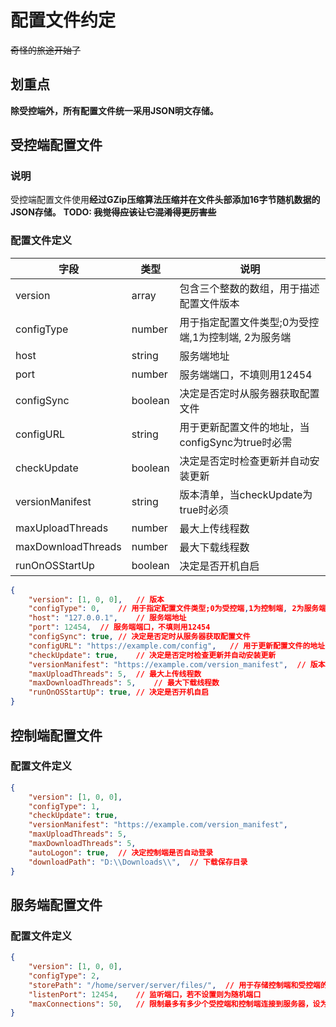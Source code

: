 # 配置文件约定

~~奇怪的旅途开始了~~

## 划重点

**除受控端外，所有配置文件统一采用JSON明文存储。**

## 受控端配置文件

### 说明

受控端配置文件使用**经过GZip压缩算法压缩并在文件头部添加16字节随机数据的JSON存储。**
**TODO: ~~我觉得应该让它混淆得更厉害些~~**

### 配置文件定义

|字段               |类型   |说明                                                  |
|-------------------|-------|---------------------------                           |
|version            |array  |包含三个整数的数组，用于描述配置文件版本               |
|configType         |number |用于指定配置文件类型;0为受控端,1为控制端, 2为服务端    |
|host               |string |服务端地址                                            |
|port               |number |服务端端口，不填则用12454                             |
|configSync         |boolean|决定是否定时从服务器获取配置文件                       |
|configURL          |string |用于更新配置文件的地址，当configSync为true时必需       |
|checkUpdate        |boolean|决定是否定时检查更新并自动安装更新                     |
|versionManifest    |string |版本清单，当checkUpdate为true时必须                   |
|maxUploadThreads   |number |最大上传线程数                                        |
|maxDownloadThreads |number |最大下载线程数                                        |
|runOnOSStartUp     |boolean|决定是否开机自启                                      |

```json
{
    "version": [1, 0, 0],   // 版本
    "configType": 0,    // 用于指定配置文件类型;0为受控端,1为控制端, 2为服务端
    "host": "127.0.0.1",    // 服务端地址
    "port": 12454,  // 服务端端口，不填则用12454
    "configSync": true, // 决定是否定时从服务器获取配置文件
    "configURL": "https://example.com/config",   // 用于更新配置文件的地址，当configSync为true时必需
    "checkUpdate": true,    // 决定是否定时检查更新并自动安装更新
    "versionManifest": "https://example.com/version_manifest",  // 版本清单，当checkUpdate为true时必须
    "maxUploadThreads": 5,  // 最大上传线程数
    "maxDownloadThreads": 5,    // 最大下载线程数
    "runOnOSStartUp": true, // 决定是否开机自启
}
```

## 控制端配置文件

### 配置文件定义

```json
{
    "version": [1, 0, 0],
    "configType": 1,
    "checkUpdate": true,
    "versionManifest": "https://example.com/version_manifest",
    "maxUploadThreads": 5,
    "maxDownloadThreads": 5,
    "autoLogon": true,  // 决定控制端是否自动登录
    "downloadPath": "D:\\Downloads\\",  // 下载保存目录
}
```

## 服务端配置文件

### 配置文件定义

```json
{
    "version": [1, 0, 0],
    "configType": 2,
    "storePath": "/home/server/server/files/",  // 用于存储控制端和受控端的交换文件
    "listenPort": 12454,    // 监听端口，若不设置则为随机端口
    "maxConnections": 50,   // 限制最多有多少个受控端和控制端连接到服务器，设为0则不限制
}
```
